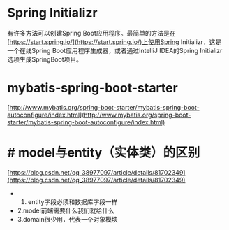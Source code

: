 # Spring Initializr
有许多方法可以创建Spring Boot应用程序。最简单的方法是在[https://start.spring.io/](https://start.spring.io/)上使用Spring Initializr，这是一个在线Spring Boot应用程序生成器，或者通过IntelliJ IDEA的Spring Initializr选项生成SpringBoot项目。
# mybatis-spring-boot-starter
[http://www.mybatis.org/spring-boot-starter/mybatis-spring-boot-autoconfigure/index.html](http://www.mybatis.org/spring-boot-starter/mybatis-spring-boot-autoconfigure/index.html)
# # model与entity（实体类）的区别
[https://blog.csdn.net/qq_38977097/article/details/81702349](https://blog.csdn.net/qq_38977097/article/details/81702349)
-   1. entity字段必须和数据库字段一样
-   2.model前端需要什么我们就给什么
-   3.domain很少用，代表一个对象模块
<!--stackedit_data:
eyJoaXN0b3J5IjpbMTM5NDUxOTU4LDMyMTgzMjE1NCwtMTM4MD
IyOTQ2NiwxMzA2ODcwMzg1LDE0NDQ0MzE0NjIsNTkzMDM3MDE5
LDYxNTA4Nzg4NV19
-->